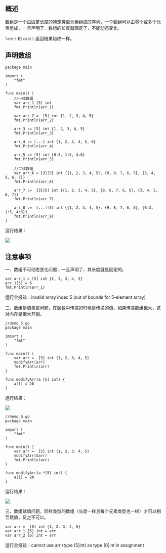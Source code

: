 ## 概述

数组是一个由固定长度的特定类型元素组成的序列，一个数组可以由零个或多个元素组成，一旦声明了，数组的长度就固定了，不能动态变化。

`len()` 和 `cap()` 返回结果始终一样。 

## 声明数组

```
package main

import (
	"fmt"
)

func main() {
	//一维数组
	var arr_1 [5] int
	fmt.Println(arr_1)

	var arr_2 =  [5] int {1, 2, 3, 4, 5}
	fmt.Println(arr_2)

	arr_3 := [5] int {1, 2, 3, 4, 5}
	fmt.Println(arr_3)

	arr_4 := [...] int {1, 2, 3, 4, 5, 6}
	fmt.Println(arr_4)

	arr_5 := [5] int {0:3, 1:5, 4:6}
	fmt.Println(arr_5)

	//二维数组
	var arr_6 = [3][5] int {{1, 2, 3, 4, 5}, {9, 8, 7, 6, 5}, {3, 4, 5, 6, 7}}
	fmt.Println(arr_6)

	arr_7 :=  [3][5] int {{1, 2, 3, 4, 5}, {9, 8, 7, 6, 5}, {3, 4, 5, 6, 7}}
	fmt.Println(arr_7)

	arr_8 :=  [...][5] int {{1, 2, 3, 4, 5}, {9, 8, 7, 6, 5}, {0:3, 1:5, 4:6}}
	fmt.Println(arr_8)
}
```

运行结果：

![](https://github.com/xinliangnote/Go/blob/master/00-基础语法/images/03-数组/3_go_1.png)

## 注意事项

一、数组不可动态变化问题，一旦声明了，其长度就是固定的。

```
var arr_1 = [5] int {1, 2, 3, 4, 5}
arr_1[5] = 6
fmt.Println(arr_1)
```
运行会报错：invalid array index 5 (out of bounds for 5-element array)

二、数组是值类型问题，在函数中传递的时候是传递的值，如果传递数组很大，这对内存是很大开销。

```
//demo_5.go
package main

import (
	"fmt"
)

func main() {
	var arr =  [5] int {1, 2, 3, 4, 5}
	modifyArr(arr)
	fmt.Println(arr)
}

func modifyArr(a [5] int) {
	a[1] = 20
}
```

运行结果：

![](https://github.com/xinliangnote/Go/blob/master/00-基础语法/images/03-数组/3_go_2.png)

```
//demo_6.go
package main

import (
	"fmt"
)

func main() {
	var arr =  [5] int {1, 2, 3, 4, 5}
	modifyArr(&arr)
	fmt.Println(arr)
}

func modifyArr(a *[5] int) {
	a[1] = 20
}
```

运行结果：

![](https://github.com/xinliangnote/Go/blob/master/00-基础语法/images/03-数组/3_go_3.png)

三、数组赋值问题，同样类型的数组（长度一样且每个元素类型也一样）才可以相互赋值，反之不可以。

```
var arr =  [5] int {1, 2, 3, 4, 5}
var arr_1 [5] int = arr
var arr_2 [6] int = arr
```

运行会报错：cannot use arr (type [5]int) as type [6]int in assignment